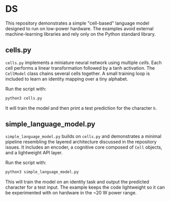 # DS

This repository demonstrates a simple "cell-based" language model designed to run on low-power hardware. The examples avoid external machine-learning libraries and rely only on the Python standard library.

## cells.py

`cells.py` implements a miniature neural network using multiple *cells*. Each cell performs a linear transformation followed by a tanh activation. The `CellModel` class chains several cells together. A small training loop is included to learn an identity mapping over a tiny alphabet.

Run the script with:

```bash
python3 cells.py
```

It will train the model and then print a test prediction for the character `h`.

## simple_language_model.py

`simple_language_model.py` builds on `cells.py` and demonstrates a minimal pipeline resembling the layered architecture discussed in the repository issues. It includes an encoder, a cognitive core composed of `Cell` objects, and a lightweight API layer.

Run the script with:

```bash
python3 simple_language_model.py
```

This will train the model on an identity task and output the predicted character for a test input. The example keeps the code lightweight so it can be experimented with on hardware in the ~20&nbsp;W power range.
